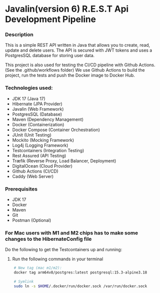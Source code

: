 # Javalin(version 6) R.E.S.T Api Development Pipeline

### Description

This is a simple REST API written in Java that allows you to create, read, update and delete users. 
The API is secured with JWT tokens and uses a PostgresSQL database for storing user data.

This project is also used for testing the CI/CD pipeline with Github Actions. (See the .github/workflows folder)
We use Github Actions to build the project, run the tests and push the Docker image to Docker Hub.

### Technologies used:

- JDK 17 (Java 17)
- Hibernate (JPA Provider)
- Javalin (Web Framework)
- PostgresSQL (Database)
- Maven (Dependency Management)
- Docker (Containerization)
- Docker Compose (Container Orchestration)
- JUnit (Unit Testing)
- Mockito (Mocking Framework)
- Log4j (Logging Framework)
- Testcontainers (Integration Testing)
- Rest Assured (API Testing)
- Træfik (Reverse Proxy, Load Balancer, Deployment)
- DigitalOcean (Cloud Provider)
- Github Actions (CI/CD)
- Caddy (Web Server)

### Prerequisites

- JDK 17
- Docker
- Maven
- Git
- Postman (Optional)

### For Mac users with M1 and M2 chips has to make some changes to the HibernateConfig file

Do the following to get the Testcontainers up and running:

1. Run the following commands in your terminal

```bash 
    # New tag (mac m1/m2): 
    docker tag arm64v8/postgres:latest postgresql:15.3-alpine3.18
    
    # Symlink
    sudo ln -s $HOME/.docker/run/docker.sock /var/run/docker.sock
```

